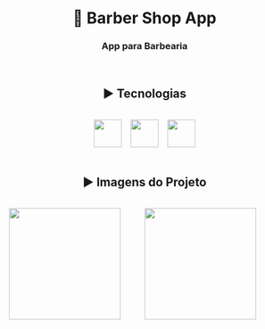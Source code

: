 <div align="center">
    <h1>📱 Barber Shop App</h1>
    <h3>App para Barbearia</h3>
    <br>
</div>

<div align="center">
    <h2>▶ Tecnologias</h2>
    <br>
    <image src="https://cdn.jsdelivr.net/gh/devicons/devicon@latest/icons/dart/dart-plain-wordmark.svg" width=50 /> &nbsp&nbsp
    <image src="https://cdn.jsdelivr.net/gh/devicons/devicon@latest/icons/flutter/flutter-original.svg" width=50 /> &nbsp&nbsp
    <image src="https://cdn.jsdelivr.net/gh/devicons/devicon@latest/icons/androidstudio/androidstudio-original.svg" width=50 />
</div>

<br>

<div align="center">
    <h2>▶ Imagens do Projeto</h2> <br>
</div>



<div align="center">
    <image src="login_image.png" width=200 />&nbsp&nbsp&nbsp&nbsp&nbsp&nbsp&nbsp&nbsp&nbsp&nbsp
    <image src="cadastro_image.png" width=200 /> &nbsp&nbsp&nbsp&nbsp&nbsp&nbsp&nbsp&nbsp&nbsp&nbsp

</div>
